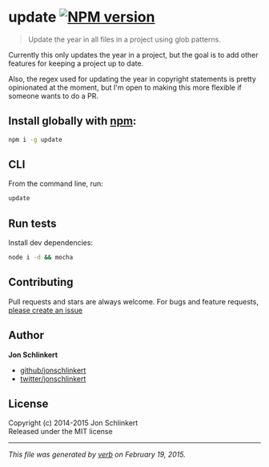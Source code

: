 # update [![NPM version](https://badge.fury.io/js/update.svg)](http://badge.fury.io/js/update)

> Update the year in all files in a project using glob patterns.

Currently this only updates the year in a project, but the goal is to add other features for keeping a project up to date.

Also, the regex used for updating the year in copyright statements is pretty opinionated at the moment, but I'm open to making this more flexible if someone wants to do a PR.

## Install globally with [npm](npmjs.org):

```bash
npm i -g update
```

## CLI

From the command line, run:

```bash
update
```

## Run tests

Install dev dependencies:

```bash
node i -d && mocha
```

## Contributing
Pull requests and stars are always welcome. For bugs and feature requests, [please create an issue](https://github.com/jonschlinkert/update/issues)

## Author

**Jon Schlinkert**
 
+ [github/jonschlinkert](https://github.com/jonschlinkert)
+ [twitter/jonschlinkert](http://twitter.com/jonschlinkert) 

## License
Copyright (c) 2014-2015 Jon Schlinkert  
Released under the MIT license

***

_This file was generated by [verb](https://github.com/assemble/verb) on February 19, 2015._